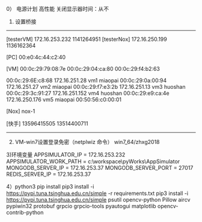 0） 电源计划 
 高性能
 关闭显示器时间：从不

1) 设置桥接
-----------------------------------------
[testerVM]    172.16.253.232    1141264951
[testerNox]   172.16.250.199    1136162364

[PC]
00:e0:4c:44:c2:40

[VM]
00:0c:29:79:08:7e
00:0c:29:04:ca:80
00:0c:29:f4:b2:63

00:0c:29:6E:c8:68   172.16.251.28   vm1     miaopai
00:0c:29:0a:00:94   172.16.251.27   vm2     miaopai
00:0c:29:f7:e3:2b   172.16.251.13   vm3     huoshan
00:0c:29:3c:91:27   172.16.251.152  vm4     huoshan
00:0c:29:e9:ca:4e   172.16.250.176  vm5     miaopai
00:50:56:c0:00:01

[Nox]
nox-1 

[快手]
13596415505
13514400711

------------------------------------------

2) VM-win7设置登录免密（netplwiz 命令）
win7_64/zhxg2018

3)环境变量
APPSIMULATOR_IP = 172.16.253.232
APPSIMULATOR_WORK_PATH = c:\workspace\pyWorks\AppSimulator
MONGODB_SERVER_IP = 172.16.253.37
MONGODB_SERVER_PORT = 27017
REDIS_SERVER_IP = 172.16.253.37

4）python3 pip install
pip3 install -i https://pypi.tuna.tsinghua.edu.cn/simple -r requirements.txt
pip3 install -i https://pypi.tuna.tsinghua.edu.cn/simple psutil opencv-python Pillow aircv pypiwin32 protobuf grpcio grpcio-tools pyautogui matplotlib opencv-contrib-python